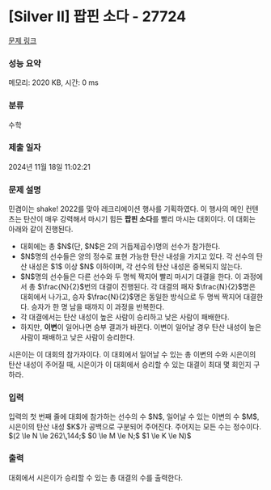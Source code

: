 # [Silver II] 팝핀 소다 - 27724 

[문제 링크](https://www.acmicpc.net/problem/27724) 

### 성능 요약

메모리: 2020 KB, 시간: 0 ms

### 분류

수학

### 제출 일자

2024년 11월 18일 11:02:21

### 문제 설명

<p>민겸이는 shake! 2022를 맞아 레크리에이션 행사를 기획하였다. 이 행사의 메인 컨텐츠는 탄산이 매우 강력해서 마시기 힘든 <strong>팝핀 소다</strong>를 빨리 마시는 대회이다. 이 대회는 아래와 같이 진행된다.</p>

<ul>
	<li>대회에는 총 $N$(단, $N$은 2의 거듭제곱수)명의 선수가 참가한다.</li>
	<li>$N$명의 선수들은 양의 정수로 표현 가능한 탄산 내성을 가지고 있다. 각 선수의 탄산 내성은 $1$ 이상 $N$ 이하이며, 각 선수의 탄산 내성은 중복되지 않는다.</li>
	<li>$N$명의 선수들은 다른 선수와 두 명씩 짝지어 빨리 마시기 대결을 한다. 이 과정에서 총 $\frac{N}{2}$번의 대결이 진행된다. 각 대결의 패자 $\frac{N}{2}$명은 대회에서 나가고, 승자 $\frac{N}{2}$명은 동일한 방식으로 두 명씩 짝지어 대결한다. 승자가 한 명 남을 때까지 이 과정을 반복한다.</li>
	<li>각 대결에서는 탄산 내성이 높은 사람이 승리하고 낮은 사람이 패배한다.</li>
	<li>하지만, <strong>이변</strong>이 일어나면 승부 결과가 바뀐다. 이변이 일어날 경우 탄산 내성이 높은 사람이 패배하고 낮은 사람이 승리한다.</li>
</ul>

<p>시은이는 이 대회의 참가자이다. 이 대회에서 일어날 수 있는 총 이변의 수와 시은이의 탄산 내성이 주어질 때, 시은이가 이 대회에서 승리할 수 있는 대결이 최대 몇 회인지 구하라.</p>

### 입력 

 <p>입력의 첫 번째 줄에 대회에 참가하는 선수의 수 $N$, 일어날 수 있는 이변의 수 $M$, 시은이의 탄산 내성 $K$가 공백으로 구분되어 주어진다. 주어지는 모든 수는 정수이다. $(2 \le N \le 262\,144;$ $0 \le M \le N;$ $1 \le K \le N)$</p>

### 출력 

 <p>대회에서 시은이가 승리할 수 있는 총 대결의 수를 출력한다.</p>

